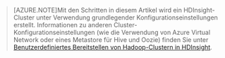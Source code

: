 
> [AZURE.NOTE]Mit den Schritten in diesem Artikel wird ein HDInsight-Cluster unter Verwendung grundlegender Konfigurationseinstellungen erstellt. Informationen zu anderen Cluster-Konfigurationseinstellungen (wie die Verwendung von Azure Virtual Network oder eines Metastore für Hive und Oozie) finden Sie unter [Benutzerdefiniertes Bereitstellen von Hadoop-Clustern in HDInsight](../articles/hdinsight/hdinsight-provision-clusters.md).

<!---HONumber=July15_HO2-->